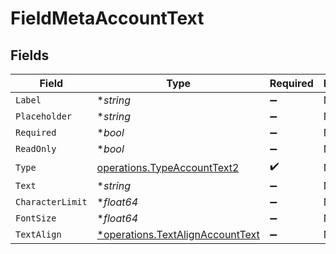 # FieldMetaAccountText


## Fields

| Field                                                                               | Type                                                                                | Required                                                                            | Description                                                                         |
| ----------------------------------------------------------------------------------- | ----------------------------------------------------------------------------------- | ----------------------------------------------------------------------------------- | ----------------------------------------------------------------------------------- |
| `Label`                                                                             | **string*                                                                           | :heavy_minus_sign:                                                                  | N/A                                                                                 |
| `Placeholder`                                                                       | **string*                                                                           | :heavy_minus_sign:                                                                  | N/A                                                                                 |
| `Required`                                                                          | **bool*                                                                             | :heavy_minus_sign:                                                                  | N/A                                                                                 |
| `ReadOnly`                                                                          | **bool*                                                                             | :heavy_minus_sign:                                                                  | N/A                                                                                 |
| `Type`                                                                              | [operations.TypeAccountText2](../../models/operations/typeaccounttext2.md)          | :heavy_check_mark:                                                                  | N/A                                                                                 |
| `Text`                                                                              | **string*                                                                           | :heavy_minus_sign:                                                                  | N/A                                                                                 |
| `CharacterLimit`                                                                    | **float64*                                                                          | :heavy_minus_sign:                                                                  | N/A                                                                                 |
| `FontSize`                                                                          | **float64*                                                                          | :heavy_minus_sign:                                                                  | N/A                                                                                 |
| `TextAlign`                                                                         | [*operations.TextAlignAccountText](../../models/operations/textalignaccounttext.md) | :heavy_minus_sign:                                                                  | N/A                                                                                 |